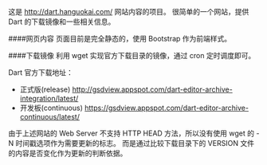 这是 http://dart.hanguokai.com/ 网站内容的项目。
很简单的一个网站，提供 Dart 的下载镜像和一些相关信息。

####网页内容
页面目前是完全静态的，使用 Bootstrap 作为前端样式。

####下载镜像
利用 wget 实现官方下载目录的镜像，通过 cron 定时调度即可。

Dart 官方下载地址：
* 正式版(release) http://gsdview.appspot.com/dart-editor-archive-integration/latest/
* 开发板(continuous) https://gsdview.appspot.com/dart-editor-archive-continuous/latest/

由于上述网站的 Web Server 不支持 HTTP HEAD 方法，所以没有使用 wget 的 -N 时间戳选项作为需要更新的标志。
而是通过比较下载目录下的 VERSION 文件的内容是否变化作为更新的判断依据。
